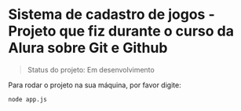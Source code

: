 <h1>Sistema de cadastro de jogos - Projeto que fiz durante o curso da Alura sobre Git e Github</h1>

> Status do projeto: Em desenvolvimento

Para rodar o projeto na sua máquina, por favor digite:

```
node app.js
```

